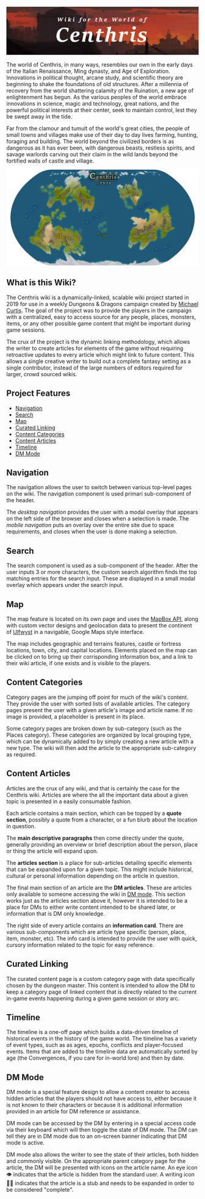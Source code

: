 [![Centhris Header](./src/img/readme-header.jpg)](http://centhris.herokuapp.com/)

The world of Centhris, in many ways, resembles our own in the early days of the Italian Renaissance, Ming dynasty, and Age of Exploration. Innovations in political thought, arcane study, and scientific theory are beginning to shake the foundations of old structures. After a millennia of recovery from the world shattering calamity of the Ruination, a new age of enlightenment has begun. As the various peoples of the world embrace innovations in science, magic and technology, great nations, and the powerful political interests at their center, seek to maintain control, lest they be swept away in the tide.

Far from the clamour and tumult of the world's great cities, the people of small towns and villages make use of their day to day lives farming, hunting, foraging and building. The world beyond the civilized borders is as dangerous as it has ever been, with dangerous beasts, restless spirits, and savage warlords carving out their claim in the wild lands beyond the fortified walls of castle and village.

![Centhris Map](./src/img/maps/map-projection.png)

## What is this Wiki?

The Centhris wiki is a dynamically-linked, scalable wiki project started in 2019 for use in a weekly Dungeons & Dragons campaign created by [Michael Curtis](https://github.com/Typhos). The goal of the project was to provide the players in the campaign with a centralized, easy to access source for any people, places, monsters, items, or any other possible game content that might be important during game sessions.

The crux of the project is the dynamic linking methodology, which allows the writer to create articles for elements of the game without requiring retroactive updates to every article which might link to future content. This allows a single creative writer to build out a complete fantasy setting as a single contributor, instead of the large numbers of editors required for larger, crowd sourced wikis.

## Project Features

- [Navigation](#nav)
- [Search](#search)
- [Map](#map)
- [Curated Linking](#curated)
- [Content Categories](#categories)
- [Content Articles](#articles)
- [Timeline](#timeline)
- [DM Mode](#dm)

## <a name="nav"></a>Navigation

The navigation allows the user to switch between various top-level pages on the wiki. The navigation component is used primari sub-component of the header.

The _desktop navigation_ provides the user with a modal overlay that appears on the left side of the browser and closes when a selection is made. The _mobile navigation_ puts an overlay over the entire site due to space requirements, and closes when the user is done making a selection.

## <a name="search"></a>Search

The search component is used as a sub-component of the header. After the user inputs 3 or more characters, the custom search algorithm finds the top matching entries for the search input. These are displayed in a small modal overlay which appears under the search input.

## <a name="map"></a>Map

The map feature is located on its own page and uses the [MapBox API](https://www.mapbox.com/), along with custom vector designs and geolocation data to present the continent of [Ulfwyst](http://localhost:3000/location/Ulfwyst) in a navigable, Google Maps style interface.

The map includes geographic and terrains features, castle or fortress locations, town, city, and capital locations. Elements placed on the map can be clicked on to bring up their corrisponding information box, and a link to their wiki article, if one exists and is visible to the players.

## <a name="categories"></a>Content Categories

Category pages are the jumping off point for much of the wiki's content. They provide the user with sorted lists of available articles. The category pages present the user with a given article's image and article name. If no image is provided, a placeholder is present in its place.

Some category pages are broken down by sub-category (such as the Places category). These categories are organized by local grouping type, which can be dynamically added to by simply creating a new article with a new type. The wiki will then add the article to the appropriate sub-category as required.

## <a name="articles"></a>Content Articles

Articles are the crux of any wiki, and that is certainly the case for the Centhris wiki. Articles are where the all the important data about a given topic is presented in a easily consumable fashion.

Each article contains a main section, which can be topped by a **quote section**, possibly a quote from a character, or a fun blurb about the location in question.

The **main descriptive paragraphs** then come directly under the quote, generally providing an overview or brief description about the person, place or thing the article will expand upon.

The **articles section** is a place for sub-articles detailing specific elements that can be expanded upon for a given topic. This might include historical, cultural or personal information depending on the article in question.

The final main section of an article are the **DM articles**. These are articles only available to someone accessing the wiki in [DM mode](#dm). This section works just as the articles section above it, however it is intended to be a place for DMs to either write content intended to be shared later, or information that is DM only knowledge.

The right side of every article contains an **information card**. There are various sub-components which are article type specific (person, place, item, monster, etc). The info card is intended to provide the user with quick, cursory information related to the topic for easy reference.

## <a name="curated"></a>Curated Linking

The curated content page is a custom category page with data specifically chosen by the dungeon master. This content is intended to allow the DM to keep a category page of linked content that is directly related to the current in-game events happening during a given game session or story arc.

## <a name="timeline"></a>Timeline

The timeline is a one-off page which builds a data-driven timeline of historical events in the history of the game world. The timeline has a variety of event types, such as as ages, epochs, conflicts and player-focused events. Items that are added to the timeline data are automatically sorted by age (the Convergences, if you care for in-world lore) and then by date.

## <a name="dm"></a>DM Mode

DM mode is a special feature design to allow a content creator to access hidden articles that the players should not have access to, either because it is not known to their characters or because it is additional information provided in an article for DM reference or assistance.

DM mode can be accessed by the DM by entering in a special access code via their keyboard which will then toggle the state of DM mode. The DM can tell they are in DM mode due to an on-screen banner indicating that DM mode is active.

DM mode also allows the writer to see the state of their articles, both hidden and commonly visible. On the appropriate parent category page for the article, the DM will be presented with icons on the article name. An eye icon 👁️ indicates that the article is hidden from the standard user. A writing icon ✍🏼 indicates that the article is a stub and needs to be expanded in order to be considered "complete".
